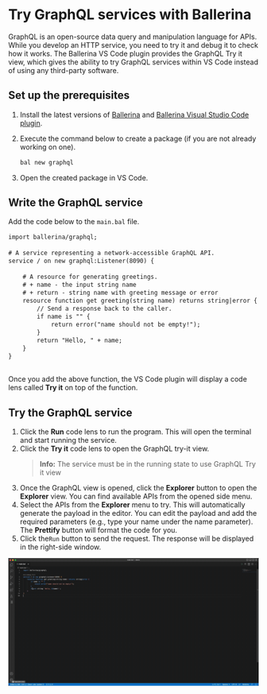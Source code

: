 # Try GraphQL services with Ballerina
GraphQL is an open-source data query and manipulation language for APIs. While you develop an HTTP service, you need to try it and debug it to check how it works. The Ballerina VS Code plugin provides the GraphQL Try it view, which gives the ability to try GraphQL services within VS Code instead of using any third-party software.

## Set up the prerequisites
1. Install the latest versions of [Ballerina](https://ballerina.io/downloads/) and [Ballerina Visual Studio Code plugin](https://marketplace.visualstudio.com/items?itemName=wso2.ballerina).

2. Execute the command below to create a package (if you are not already working on one).

    ```bash
    bal new graphql
    ```
3. Open the created package in VS Code.

## Write the GraphQL service
Add the code below to the `main.bal` file.
```ballerina
import ballerina/graphql;

# A service representing a network-accessible GraphQL API.
service / on new graphql:Listener(8090) {

    # A resource for generating greetings.
    # + name - the input string name
    # + return - string name with greeting message or error
    resource function get greeting(string name) returns string|error {
        // Send a response back to the caller.
        if name is "" {
            return error("name should not be empty!");
        }
        return "Hello, " + name;
    }
}
    
```
    
Once you add the above function, the VS Code plugin will display a code lens called **Try it** on top of the function.

## Try the GraphQL service
1. Click the **Run** code lens to run the program. This will open the terminal and start running the service.
2. Click the **Try it** code lens to open the GraphQL try-it view.
   >**Info:** The service must be in the running state to use GraphQL Try it view
3. Once the GraphQL view is opened, click the **Explorer** button to open the **Explorer** view. You can find available APIs from the opened side menu. 
4. Select the APIs from the **Explorer** menu to try. This will automatically generate the payload in the editor. You can edit the payload and add the required parameters (e.g., type your name under the name parameter). The **Prettify** button will format the code for you.
5. Click the` Run ` button to send the request. The response will be displayed in the right-side window.

  ![GraphQL try it](./../../resources/release-notes/3.3.0/graphql-tryit.gif)
